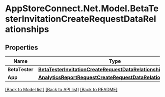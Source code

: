 # AppStoreConnect.Net.Model.BetaTesterInvitationCreateRequestDataRelationships

## Properties

Name | Type | Description | Notes
------------ | ------------- | ------------- | -------------
**BetaTester** | [**BetaTesterInvitationCreateRequestDataRelationshipsBetaTester**](BetaTesterInvitationCreateRequestDataRelationshipsBetaTester.md) |  | 
**App** | [**AnalyticsReportRequestCreateRequestDataRelationshipsApp**](AnalyticsReportRequestCreateRequestDataRelationshipsApp.md) |  | 

[[Back to Model list]](../README.md#documentation-for-models) [[Back to API list]](../README.md#documentation-for-api-endpoints) [[Back to README]](../README.md)

